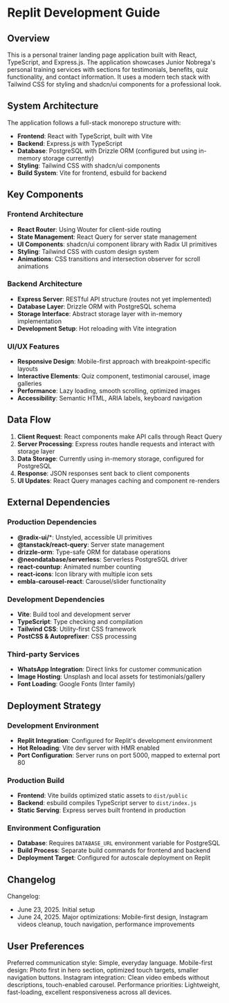 # Replit Development Guide

## Overview

This is a personal trainer landing page application built with React, TypeScript, and Express.js. The application showcases Junior Nobrega's personal training services with sections for testimonials, benefits, quiz functionality, and contact information. It uses a modern tech stack with Tailwind CSS for styling and shadcn/ui components for a professional look.

## System Architecture

The application follows a full-stack monorepo structure with:

- **Frontend**: React with TypeScript, built with Vite
- **Backend**: Express.js with TypeScript
- **Database**: PostgreSQL with Drizzle ORM (configured but using in-memory storage currently)
- **Styling**: Tailwind CSS with shadcn/ui components
- **Build System**: Vite for frontend, esbuild for backend

## Key Components

### Frontend Architecture
- **React Router**: Using Wouter for client-side routing
- **State Management**: React Query for server state management
- **UI Components**: shadcn/ui component library with Radix UI primitives
- **Styling**: Tailwind CSS with custom design system
- **Animations**: CSS transitions and intersection observer for scroll animations

### Backend Architecture
- **Express Server**: RESTful API structure (routes not yet implemented)
- **Database Layer**: Drizzle ORM with PostgreSQL schema
- **Storage Interface**: Abstract storage layer with in-memory implementation
- **Development Setup**: Hot reloading with Vite integration

### UI/UX Features
- **Responsive Design**: Mobile-first approach with breakpoint-specific layouts
- **Interactive Elements**: Quiz component, testimonial carousel, image galleries
- **Performance**: Lazy loading, smooth scrolling, optimized images
- **Accessibility**: Semantic HTML, ARIA labels, keyboard navigation

## Data Flow

1. **Client Request**: React components make API calls through React Query
2. **Server Processing**: Express routes handle requests and interact with storage layer
3. **Data Storage**: Currently using in-memory storage, configured for PostgreSQL
4. **Response**: JSON responses sent back to client components
5. **UI Updates**: React Query manages caching and component re-renders

## External Dependencies

### Production Dependencies
- **@radix-ui/***: Unstyled, accessible UI primitives
- **@tanstack/react-query**: Server state management
- **drizzle-orm**: Type-safe ORM for database operations
- **@neondatabase/serverless**: Serverless PostgreSQL driver
- **react-countup**: Animated number counting
- **react-icons**: Icon library with multiple icon sets
- **embla-carousel-react**: Carousel/slider functionality

### Development Dependencies
- **Vite**: Build tool and development server
- **TypeScript**: Type checking and compilation
- **Tailwind CSS**: Utility-first CSS framework
- **PostCSS & Autoprefixer**: CSS processing

### Third-party Services
- **WhatsApp Integration**: Direct links for customer communication
- **Image Hosting**: Unsplash and local assets for testimonials/gallery
- **Font Loading**: Google Fonts (Inter family)

## Deployment Strategy

### Development Environment
- **Replit Integration**: Configured for Replit's development environment
- **Hot Reloading**: Vite dev server with HMR enabled
- **Port Configuration**: Server runs on port 5000, mapped to external port 80

### Production Build
- **Frontend**: Vite builds optimized static assets to `dist/public`
- **Backend**: esbuild compiles TypeScript server to `dist/index.js`
- **Static Serving**: Express serves built frontend in production

### Environment Configuration
- **Database**: Requires `DATABASE_URL` environment variable for PostgreSQL
- **Build Process**: Separate build commands for frontend and backend
- **Deployment Target**: Configured for autoscale deployment on Replit

## Changelog

Changelog:
- June 23, 2025. Initial setup
- June 24, 2025. Major optimizations: Mobile-first design, Instagram videos cleanup, touch navigation, performance improvements

## User Preferences

Preferred communication style: Simple, everyday language.
Mobile-first design: Photo first in hero section, optimized touch targets, smaller navigation buttons.
Instagram integration: Clean video embeds without descriptions, touch-enabled carousel.
Performance priorities: Lightweight, fast-loading, excellent responsiveness across all devices.